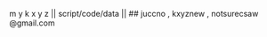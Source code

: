 m y k x y z  || script/code/data || 
                    ##  juccno , kxyznew , notsurecsaw @gmail.com
